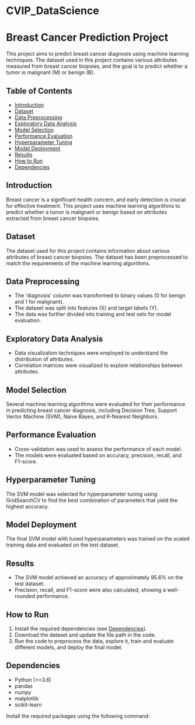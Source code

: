 # CVIP_DataScience

# Breast Cancer Prediction Project

This project aims to predict breast cancer diagnosis using machine learning techniques. The dataset used in this project contains various attributes measured from breast cancer biopsies, and the goal is to predict whether a tumor is malignant (M) or benign (B).

## Table of Contents

- [Introduction](#introduction)
- [Dataset](#dataset)
- [Data Preprocessing](#data-preprocessing)
- [Exploratory Data Analysis](#exploratory-data-analysis)
- [Model Selection](#model-selection)
- [Performance Evaluation](#performance-evaluation)
- [Hyperparameter Tuning](#hyperparameter-tuning)
- [Model Deployment](#model-deployment)
- [Results](#results)
- [How to Run](#how-to-run)
- [Dependencies](#dependencies)

## Introduction

Breast cancer is a significant health concern, and early detection is crucial for effective treatment. This project uses machine learning algorithms to predict whether a tumor is malignant or benign based on attributes extracted from breast cancer biopsies.

## Dataset

The dataset used for this project contains information about various attributes of breast cancer biopsies. The dataset has been preprocessed to match the requirements of the machine learning algorithms.

## Data Preprocessing

- The 'diagnosis' column was transformed to binary values (0 for benign and 1 for malignant).
- The dataset was split into features (X) and target labels (Y).
- The data was further divided into training and test sets for model evaluation.

## Exploratory Data Analysis

- Data visualization techniques were employed to understand the distribution of attributes.
- Correlation matrices were visualized to explore relationships between attributes.

## Model Selection

Several machine learning algorithms were evaluated for their performance in predicting breast cancer diagnosis, including Decision Tree, Support Vector Machine (SVM), Naive Bayes, and K-Nearest Neighbors.

## Performance Evaluation

- Cross-validation was used to assess the performance of each model.
- The models were evaluated based on accuracy, precision, recall, and F1-score.

## Hyperparameter Tuning

The SVM model was selected for hyperparameter tuning using GridSearchCV to find the best combination of parameters that yield the highest accuracy.

## Model Deployment

The final SVM model with tuned hyperparameters was trained on the scaled training data and evaluated on the test dataset.

## Results

- The SVM model achieved an accuracy of approximately 95.6% on the test dataset.
- Precision, recall, and F1-score were also calculated, showing a well-rounded performance.

## How to Run

1. Install the required dependencies (see [Dependencies](#dependencies)).
2. Download the dataset and update the file path in the code.
3. Run the code to preprocess the data, explore it, train and evaluate different models, and deploy the final model.

## Dependencies

- Python (>=3.6)
- pandas
- numpy
- matplotlib
- scikit-learn

Install the required packages using the following command:

